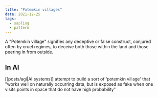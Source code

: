 ```yaml
---
title: "Potemkin villages"
date: 2021-12-25
tags:
  - sapling
  - pattern
---
```


A "Potemkin village" signifies any deceptive or false construct, conjured often by cruel regimes, to deceive both those within the land and those peering in from outside.

## In AI

[[posts/agi|AI systems]] attempt to build a sort of 'potemkin village' that "works well on naturally occurring data, but is exposed as fake when one visits points in space that do not have high probability"
